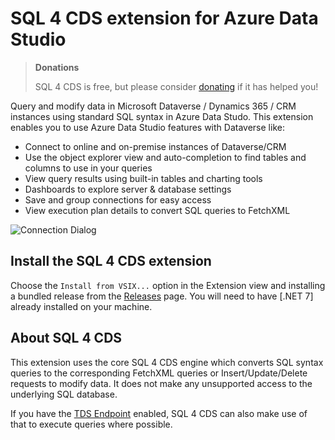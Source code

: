 # SQL 4 CDS extension for Azure Data Studio

> **Donations**
>
> SQL 4 CDS is free, but please consider [donating] if it has helped you!

Query and modify data in Microsoft Dataverse / Dynamics 365 / CRM instances using standard SQL syntax in Azure Data Studo. This extension enables you to use Azure Data Studio features with Dataverse like:

* Connect to online and on-premise instances of Dataverse/CRM
* Use the object explorer view and auto-completion to find tables and columns to use in your queries
* View query results using built-in tables and charting tools
* Dashboards to explore server & database settings
* Save and group connections for easy access
* View execution plan details to convert SQL queries to FetchXML

![Connection Dialog]

## Install the SQL 4 CDS extension

Choose the `Install from VSIX...` option in the Extension view and installing a bundled release from the [Releases] page.
You will need to have [.NET 7] already installed on your machine.

## About SQL 4 CDS

This extension uses the core SQL 4 CDS engine which converts SQL syntax queries to the corresponding FetchXML queries or
Insert/Update/Delete requests to modify data. It does not make any unsupported access to the underlying SQL database.

If you have the [TDS Endpoint] enabled, SQL 4 CDS can also make use of that to execute queries where possible.

[Releases]: https://github.com/MarkMpn/Sql4Cds/releases
[donating]: https://www.paypal.com/donate/?cmd=_donations&business=donate@markcarrington.dev&lc=EN&item_name=SQL+4+CDS+Azure+Data+Studio+Donation&currency_code=GBP&bn=PP%2dDonationsBF
[Connection Dialog]:https://user-images.githubusercontent.com/31017244/210132861-11bd29a8-0d60-420a-bd4d-9852398fcd17.png
[TDS Endpoint]:https://learn.microsoft.com/en-us/power-apps/developer/data-platform/dataverse-sql-query?WT.mc_id=DX-MVP-5004203